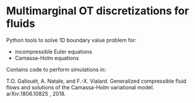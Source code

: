 # Multimarginal OT discretizations for fluids

Python tools to solve 1D boundary value problem for:
 - incompressible Euler equations
 - Camassa-Holm equations
 
 Contains code to perform simulations in:
 
T.O. Gallouët, A. Natale, and F.-X. Vialard. Generalized compressible fluid flows and solutions of the Camassa-Holm variational model. arXiv:1806.10825 , 2018.
